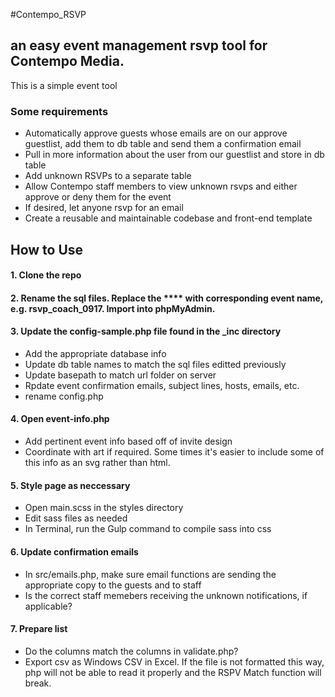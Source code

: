 #Contempo_RSVP

## an easy event management rsvp tool for Contempo Media.

This is a simple event tool  

### Some requirements

* Automatically approve guests whose emails are on our approve guestlist, add them to db table and send them a confirmation email
* Pull in more information about the user from our guestlist and store in db table 
* Add unknown RSVPs to a separate table
* Allow Contempo staff members to view unknown rsvps and either approve or deny them for the event
* If desired, let anyone rsvp for an email
* Create a reusable and maintainable codebase and front-end template

## How to Use

#### 1. Clone the repo

#### 2. Rename the sql files. Replace the **** with corresponding event name, e.g. rsvp_coach_0917. Import into phpMyAdmin.

#### 3. Update the config-sample.php file found in the _inc directory
- Add the appropriate database info
- Update db table names to match the sql files editted previously
- Update basepath to match url folder on server
- Rpdate event confirmation emails, subject lines, hosts, emails, etc.
- rename config.php

#### 4. Open event-info.php
- Add pertinent event info based off of invite design
- Coordinate with art if required. Some times it's easier to include some of this info as an svg rather than html.

#### 5. Style page as neccessary
- Open main.scss in the styles directory
- Edit sass files as needed
- In Terminal, run the Gulp command to compile sass into css

#### 6. Update confirmation emails
-  In src/emails.php, make sure email functions are sending the appropriate copy to the guests and to staff
- Is the correct staff memebers receiving the unknown notifications, if applicable?

#### 7. Prepare list
- Do the columns match the columns in validate.php? 
- Export csv as Windows CSV in Excel. If the file is not formatted this way, php will not be able to read it properly and the RSPV Match function will break.


